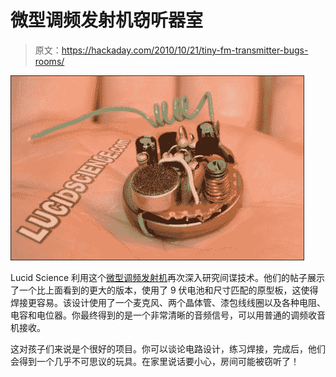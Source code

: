 # 微型调频发射机窃听器室

> 原文：<https://hackaday.com/2010/10/21/tiny-fm-transmitter-bugs-rooms/>

![](img/5ddff96b4f48a26fb7a315ced53687ba.png "fm-transmitter-bugs-room")

Lucid Science 利用这个[微型调频发射机](http://www.lucidscience.com/pro-basic%20spy%20transmitter-1.aspx)再次深入研究间谍技术。他们的帖子展示了一个比上面看到的更大的版本，使用了 9 伏电池和尺寸匹配的原型板，这使得焊接更容易。该设计使用了一个麦克风、两个晶体管、漆包线线圈以及各种电阻、电容和电位器。你最终得到的是一个非常清晰的音频信号，可以用普通的调频收音机接收。

这对孩子们来说是个很好的项目。你可以谈论电路设计，练习焊接，完成后，他们会得到一个几乎不可思议的玩具。在家里说话要小心，房间可能被窃听了！